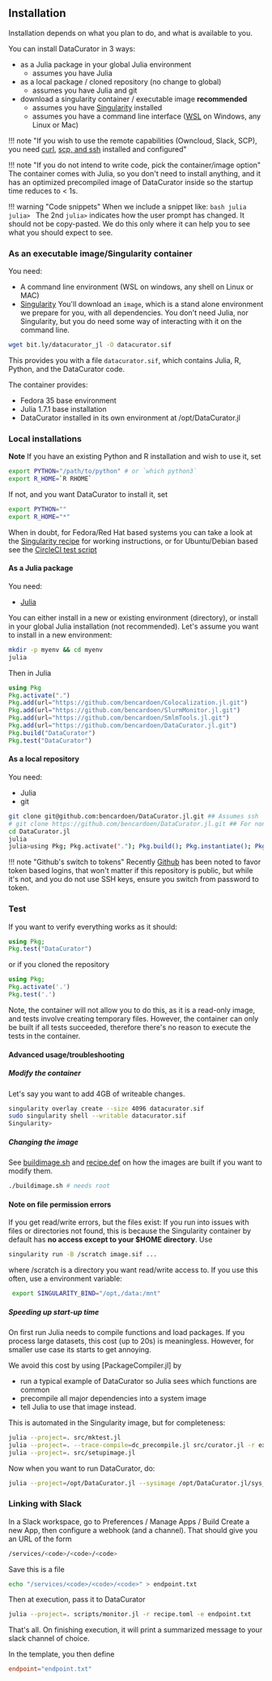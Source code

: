 ## Installation
Installation depends on what you plan to do, and what is available to you.


You can install DataCurator in 3 ways:
- as a Julia package in your global Julia environment
  - assumes you have Julia
- as a local package / cloned repository (no change to global)
  - assumes you have Julia and git
- download a singularity container / executable image **recommended**
  - assumes you have [Singularity](https://singularity-docs.readthedocs.io/en/latest/) installed
  - assumes you have a command line interface ([WSL](https://learn.microsoft.com/en-us/windows/wsl/install) on Windows, any Linux or Mac)

!!! note "If you wish to use the remote capabilities (Owncloud, Slack, SCP), you need [curl](https://curl.se/download.html), [scp, and ssh](https://www.openssh.com/) installed and configured"

!!! note "If you do not intend to write code, pick the container/image option"
    The container comes with Julia, so you don't need to install anything, and it has an optimized precompiled image of DataCurator inside so the startup time reduces to < 1s.


!!! warning "Code snippets"
    When we include a snippet like:
    ```bash
    julia
    julia>
    ```
    The 2nd `julia>` indicates how the user prompt has changed. It should not be copy-pasted.
    We do this only where it can help you to see what you should expect to see.

### As an executable image/Singularity container
You need:
- A command line environment (WSL on windows, any shell on Linux or MAC)
- [Singularity](https://singularity-docs.readthedocs.io/en/latest/)
You'll download an `image`, which is a stand alone environment we prepare for you, with all dependencies. You don't need Julia, nor Singularity, but you do need some way of interacting with it on the command line.

```bash
wget bit.ly/datacurator_jl -O datacurator.sif
```
This provides you with a file `datacurator.sif`, which contains Julia, R, Python, and the DataCurator code.

The container provides:
- Fedora 35 base environment
- Julia 1.7.1 base installation
- DataCurator installed in its own environment at /opt/DataCurator.jl


### Local installations
**Note** If you have an existing Python and R installation and wish to use it, set
```bash
export PYTHON="/path/to/python" # or `which python3`
export R_HOME=`R RHOME`
```
If not, and you want DataCurator to install it, set
```bash
export PYTHON=""
export R_HOME="*"
```
When in doubt, for Fedora/Red Hat based systems you can take a look at the [Singularity recipe](https://github.com/bencardoen/DataCurator.jl/blob/main/singularity/recipe.def) for working instructions, or for Ubuntu/Debian based see the [CircleCI test script](https://github.com/bencardoen/DataCurator.jl/blob/main/.circleci/config.yml)
#### As a Julia package
You need:
- [Julia](https://julialang.org/downloads/)

You can either install in a new or existing environment (directory), or install in your global Julia installation (not recommended).
Let's assume you want to install in a new environment:
```bash
mkdir -p myenv && cd myenv
julia
```
Then in Julia
```julia
using Pkg
Pkg.activate(".")
Pkg.add(url="https://github.com/bencardoen/Colocalization.jl.git")
Pkg.add(url="https://github.com/bencardoen/SlurmMonitor.jl.git")
Pkg.add(url="https://github.com/bencardoen/SmlmTools.jl.git")
Pkg.add(url="https://github.com/bencardoen/DataCurator.jl.git")
Pkg.build("DataCurator")
Pkg.test("DataCurator")
```

#### As a local repository
You need:
- Julia
- git

```bash
git clone git@github.com:bencardoen/DataCurator.jl.git ## Assumes ssh
# git clone https://github.com/bencardoen/DataCurator.jl.git ## For non SSH
cd DataCurator.jl
julia
julia>using Pkg; Pkg.activate("."); Pkg.build(); Pkg.instantiate(); Pkg.test();
```
!!! note "Github's switch to tokens"
    Recently [Github](https://docs.github.com/en/authentication/keeping-your-account-and-data-secure/creating-a-personal-access-token) has been noted to favor token based logins, that won't matter if this repository is public, but while it's not, and you do not use SSH keys, ensure you switch from password to token.

### Test
If you want to verify everything works as it should:
```julia
using Pkg;
Pkg.test("DataCurator")
```
or if you cloned the repository
```julia
using Pkg;
Pkg.activate('.')
Pkg.test('.')
```
Note, the container will not allow you to do this, as it is a read-only image, and tests involve creating temporary files.
However, the container can only be built if all tests succeeded, therefore there's no reason to execute the tests in the container.

#### Advanced usage/troubleshooting

##### Modify the container
Let's say you want to add 4GB of writeable changes.
```bash
singularity overlay create --size 4096 datacurator.sif
sudo singularity shell --writable datacurator.sif
Singularity>
```

##### Changing the image
See [buildimage.sh](https://github.com/bencardoen/DataCurator.jl/tree/main/buildimage.sh) and [recipe.def](https://github.com/bencardoen/DataCurator.jl/tree/main/singularity/recipe.def) on how the images are built if you want to modify them.

```bash
./buildimage.sh # needs root
```
#### Note on file permission errors
If you get read/write errors, but the files exist:
If you run into issues with files or directories not found, this is because the Singularity container by default has **no access except to your $HOME directory**. Use
```bash
singularity run -B /scratch image.sif ...
```
where /scratch is a directory you want read/write access to.
If you use this often, use a environment variable:
```bash
 export SINGULARITY_BIND="/opt,/data:/mnt"
```

##### Speeding up start-up time
On first run Julia needs to compile functions and load packages. If you process large datasets, this cost (up to 20s) is meaningless. However, for smaller use case its starts to get annoying.

We avoid this cost by using [PackageCompiler.jl] by
- run a typical example of DataCurator so Julia sees which functions are common
- precompile all major dependencies into a system image
- tell Julia to use that image instead.

This is automated in the Singularity image, but for completeness:
```bash
julia --project=. src/mktest.jl
julia --project=. --trace-compile=dc_precompile.jl src/curator.jl -r example_recipes/aggregate_new_api.toml
julia --project=. src/setupimage.jl
```
Now when you want to run DataCurator, do:
```bash
julia --project=/opt/DataCurator.jl --sysimage /opt/DataCurator.jl/sys_img.so /opt/DataCurator.jl/src/curator.jl --recipe <YOURRECIPE.TOML>
```



### Linking with Slack
In a Slack workspace, go to Preferences / Manage Apps / Build
Create a new App, then configure a webhook (and a channel).
That should give you an URL of the form
```bash
/services/<code>/<code>/<code>
```
Save this is a file
```bash
echo "/services/<code>/<code>/<code>" > endpoint.txt
```
Then at execution, pass it to DataCurator
```bash
julia --project=. scripts/monitor.jl -r recipe.toml -e endpoint.txt
```
That's all.
On finishing execution, it will print a summarized message to your slack channel of choice.

In the template, you then define
```toml
endpoint="endpoint.txt"
```
